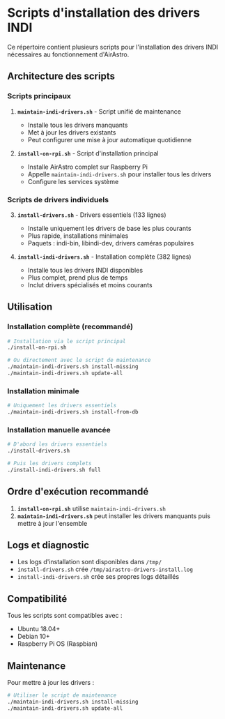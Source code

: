 # Scripts d'installation des drivers INDI

Ce répertoire contient plusieurs scripts pour l'installation des drivers INDI nécessaires au fonctionnement d'AirAstro.

## Architecture des scripts

### Scripts principaux

1. **`maintain-indi-drivers.sh`** - Script unifié de maintenance

   - Installe tous les drivers manquants
   - Met à jour les drivers existants
   - Peut configurer une mise à jour automatique quotidienne

2. **`install-on-rpi.sh`** - Script d'installation principal
   - Installe AirAstro complet sur Raspberry Pi
   - Appelle `maintain-indi-drivers.sh` pour installer tous les drivers
   - Configure les services système

### Scripts de drivers individuels

3. **`install-drivers.sh`** - Drivers essentiels (133 lignes)

   - Installe uniquement les drivers de base les plus courants
   - Plus rapide, installations minimales
   - Paquets : indi-bin, libindi-dev, drivers caméras populaires

4. **`install-indi-drivers.sh`** - Installation complète (382 lignes)
   - Installe tous les drivers INDI disponibles
   - Plus complet, prend plus de temps
   - Inclut drivers spécialisés et moins courants

## Utilisation

### Installation complète (recommandé)

```bash
# Installation via le script principal
./install-on-rpi.sh

# Ou directement avec le script de maintenance
./maintain-indi-drivers.sh install-missing
./maintain-indi-drivers.sh update-all
```

### Installation minimale

```bash
# Uniquement les drivers essentiels
./maintain-indi-drivers.sh install-from-db
```

### Installation manuelle avancée

```bash
# D'abord les drivers essentiels
./install-drivers.sh

# Puis les drivers complets
./install-indi-drivers.sh full
```

## Ordre d'exécution recommandé

1. **`install-on-rpi.sh`** utilise `maintain-indi-drivers.sh`
2. **`maintain-indi-drivers.sh`** peut installer les drivers manquants puis mettre à jour l'ensemble

## Logs et diagnostic

- Les logs d'installation sont disponibles dans `/tmp/`
- `install-drivers.sh` crée `/tmp/airastro-drivers-install.log`
- `install-indi-drivers.sh` crée ses propres logs détaillés

## Compatibilité

Tous les scripts sont compatibles avec :

- Ubuntu 18.04+
- Debian 10+
- Raspberry Pi OS (Raspbian)

## Maintenance

Pour mettre à jour les drivers :

```bash
# Utiliser le script de maintenance
./maintain-indi-drivers.sh install-missing
./maintain-indi-drivers.sh update-all
```

